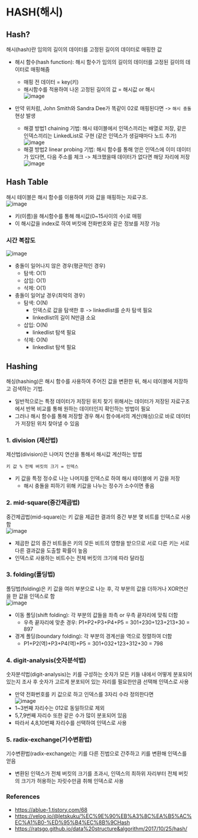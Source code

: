 # HASH(해시) 

## Hash?
해시(hash)란 임의의 길이의 데이터를 고정된 길이의 데이터로 매핑한 값 
* 해시 함수(hash function): 해시 함수가 임의의 길이의 데이터를 고정된 길이의 데이터로 매핑해줌
  * 매핑 전 데이터 = key(키)
  * 해시함수를 적용하여 나온 고정된 길이의 값 = 해시값 or 해시   
![image](https://github.com/user-attachments/assets/78ab361c-c3d8-4ded-8765-87bc292822ae)

* 만약 위처럼, John Smith와 Sandra Dee가 똑같이 02로 매핑된다면 -> `해시 충돌` 현상 발생
  * 해결 방법1 chaining 기법: 해시 테이블에서 인덱스끼리는 배열로 저장, 같은 인덱스끼리는 LinkedList로 구현 (같은 인덱스가 생길때마다 노드 추가)    
    ![image](https://github.com/user-attachments/assets/269aafff-fec5-46b1-bb3d-f2efa3341d51)
  * 해결 방법2 linear probing 기법: 해시 함수를 통해 얻은 인덱스에 이미 데이터가 있다면, 다음 주소를 체크 -> 체크했을때 데이터가 없다면 해당 자리에 저장   
    ![image](https://github.com/user-attachments/assets/4f676bc6-db43-434a-ac3e-106479b4700a)
 


## Hash Table
해시 테이블은 해시 함수를 이용하여 키와 값을 매핑하는 자료구조.    
![image](https://github.com/user-attachments/assets/424ab4e9-5fe0-4e33-9cf8-dca564fcf114)
* 키(이름)을 해시함수를 통해 해시값(0~15사이의 수)로 매핑
* 이 해시값을 index로 하여 버킷에 전화번호와 같은 정보를 저장 가능

### 시간 복잡도 
![image](https://github.com/user-attachments/assets/41f04b5c-2767-4b44-9074-9d4b0e6b26e6)

* 충돌이 일어나지 않은 경우(평균적인 경우)
  * 탐색: O(1)
  * 삽입: O(1)
  * 삭제: O(1)
* 충돌이 일어날 경우(최악의 경우)
  * 탐색: O(N)
    * 인덱스로 값을 탐색한 후 -> linkedlist를 순차 탐색 필요
    * linkedlist의 길이 N만큼 소요
  * 삽입: O(N)
    * linkedlist 탐색 필요
  * 삭제: O(N)
    * linkedlist 탐색 필요 


## Hashing
해싱(hashing)은 해시 함수를 사용하여 주어진 값을 변환한 뒤, 해시 테이블에 저장하고 검색하는 기법. 
* 일반적으로는 특정 데이터가 저장된 위치 찾기 위해서는 데이터가 저장된 자료구조에서 반복 비교를 통해 원하는 데이터인지 확인하는 방법이 필요
* 그러나 해시 함수를 통해 저장할 경우 해시 함수에서의 계산(해싱)으로 바로 데이터가 저장된 위치 찾아낼 수 있음 

### 1. division (제산법)
제산법(division)은 나머지 연산을 통해서 해시값 계산하는 방법 
```
키 값 % 전체 버킷의 크기 = 인덱스
```
* 키 값을 특정 정수로 나눈 나머지를 인덱스로 하여 해시 테이블에 키 갑을 저장
  * 해시 충돌을 피하기 위해 키값을 나누는 정수가 소수이면 좋음 

### 2. mid-square(중간제곱법)
중간제곱법(mid-square)는 키 값을 제곱한 결과의 중간 부분 몇 비트를 인덱스로 사용함    
![image](https://github.com/user-attachments/assets/9a7ffda1-6708-47c3-8400-16faa12caceb)   
* 제곱한 값의 중간 비트들은 키의 모든 비트의 영향을 받으므로 서로 다른 키는 서로 다른 결과값을 도출할 확률이 높음
* 인덱스로 사용하는 비트수는 전체 버킷의 크기에 따라 달라짐 

### 3. folding(폴딩법)
폴딩법(folding)은 키 값을 여러 부분으로 나눈 후, 각 부분의 값을 더하거나 XOR연산을 한 값을 인덱스로 함    
![image](https://github.com/user-attachments/assets/560c1eb7-cb51-4cec-9487-1648ad96ff6f)   
* 이동 폴딩(shift folding): 각 부분의 값들을 좌측 or 우측 끝자리에 맞춰 더함
  * 우측 끝자리에 맞춘 경우: P1+P2+P3+P4+P5 = 301+230+123+213+30 = 897
* 경계 폴딩(boundary folding): 각 부분의 경계선을 역으로 정렬하여 더함
  * P1+P2(역)+P3+P4(역)+P5 = 301+032+123+312+30 = 798

### 4. digit-analysis(숫자분석법) 
숫자분석법(digit-analysis)는 키를 구성하는 숫자가 모든 키들 내에서 어떻게 분포되어있는지 조사 후 숫자가 고르게 분포되어 있는 자리를 필요한만큼 선택해 인덱스로 사용
* 만약 전화번호를 키 값으로 하고 인덱스를 3자리 수라 정의한다면   
  ![image](https://github.com/user-attachments/assets/9ffb18a4-b523-4239-b712-63ff7362d651)   
* 1~3번째 자리수는 012로 동일하므로 제외   
* 5,7,9번째 자리수 또한 같은 수가 많이 분포되어 있음
* 따라서 4,8,10번째 자리수를 선택하여 인덱스로 사용

### 5. radix-exchange(기수변환법)
기수변환법(radix-exchange)는 키를 다른 진법으로 간주하고 키를 변환해 인덱스를 얻음 
* 변환된 인덱스가 전체 버킷의 크기를 초과시, 인덱스의 최하위 자리부터 전체 버킷의 크기가 허용하는 자릿수만큼 취해 인덱스로 사용 




### References
* https://ablue-1.tistory.com/68
* https://velog.io/@letskuku/%EC%9E%90%EB%A3%8C%EA%B5%AC%EC%A1%B0-%ED%95%B4%EC%8B%9CHash
* https://ratsgo.github.io/data%20structure&algorithm/2017/10/25/hash/
